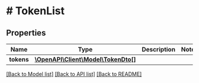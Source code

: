 # # TokenList

## Properties

| Name       | Type                                                | Description | Notes |
| ---------- | --------------------------------------------------- | ----------- | ----- |
| **tokens** | [**\OpenAPI\Client\Model\TokenDto[]**](TokenDto.md) |             |

[[Back to Model list]](../../README.md#models) [[Back to API list]](../../README.md#endpoints) [[Back to README]](../../README.md)

